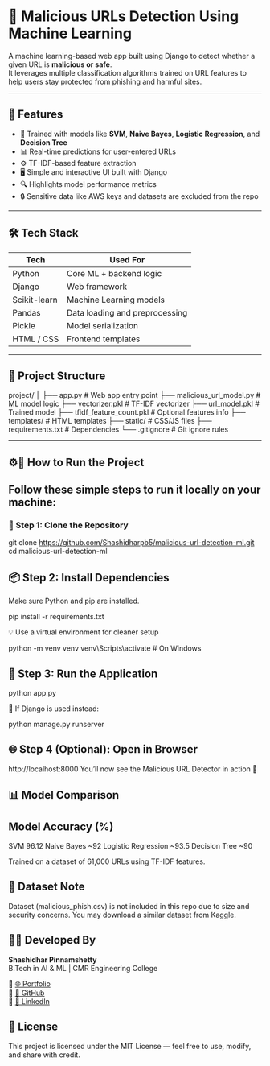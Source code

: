 # 🔐 Malicious URLs Detection Using Machine Learning

A machine learning-based web app built using Django to detect whether a given URL is **malicious or safe**.  
It leverages multiple classification algorithms trained on URL features to help users stay protected from phishing and harmful sites.

---

## 🚀 Features

- 🧠 Trained with models like **SVM**, **Naive Bayes**, **Logistic Regression**, and **Decision Tree**  
- 📊 Real-time predictions for user-entered URLs  
- ⚙️ TF-IDF-based feature extraction  
- 🖥️ Simple and interactive UI built with Django  
- 🔍 Highlights model performance metrics  
- 🔒 Sensitive data like AWS keys and datasets are excluded from the repo  

---

## 🛠️ Tech Stack

| Tech          | Used For                       |
|---------------|--------------------------------|
| Python        | Core ML + backend logic        |
| Django        | Web framework                  |
| Scikit-learn  | Machine Learning models        |
| Pandas        | Data loading and preprocessing |
| Pickle        | Model serialization            |
| HTML / CSS    | Frontend templates             |

---

## 📁 Project Structure

project/
│
├── app.py # Web app entry point
├── malicious_url_model.py # ML model logic
├── vectorizer.pkl # TF-IDF vectorizer
├── url_model.pkl # Trained model
├── tfidf_feature_count.pkl # Optional features info
├── templates/ # HTML templates
├── static/ # CSS/JS files
├── requirements.txt # Dependencies
└── .gitignore # Git ignore rules

---

## ⚙️🚀 How to Run the Project

## Follow these simple steps to run it locally on your machine:


### 🧩 Step 1: Clone the Repository


git clone https://github.com/Shashidharpb5/malicious-url-detection-ml.git
cd malicious-url-detection-ml

## 📦 Step 2: Install Dependencies
Make sure Python and pip are installed.

pip install -r requirements.txt

💡 Use a virtual environment for cleaner setup


python -m venv venv
venv\Scripts\activate  # On Windows

## 🚦 Step 3: Run the Application

python app.py

📝 If Django is used instead:


python manage.py runserver

## 🌐 Step 4 (Optional): Open in Browser

http://localhost:8000
You’ll now see the Malicious URL Detector in action 🚀

## 📊 Model Comparison
## Model	                    Accuracy (%)

SVM	                               96.12
Naive Bayes	                        ~92
Logistic Regression	                ~93.5
Decision Tree	                    ~90

Trained on a dataset of 61,000 URLs using TF-IDF features.

## 📁 Dataset Note

Dataset (malicious_phish.csv) is not included in this repo due to size and security concerns.
You may download a similar dataset from Kaggle.


## 🧑‍💻 Developed By

**Shashidhar Pinnamshetty**  
B.Tech in AI & ML | CMR Engineering College

🔗 [🌐 Portfolio](https://shashidharpb5.github.io)  
🔗 [🐙 GitHub](https://github.com/shashidharpb5)  
🔗 [💼 LinkedIn](https://linkedin.com/in/shashidharpb5)


## 📄 License
This project is licensed under the MIT License — feel free to use, modify, and share with credit.